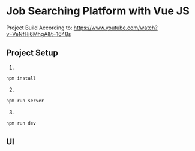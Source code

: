 # Job Searching Platform with Vue JS
Project Build According to: https://www.youtube.com/watch?v=VeNfHj6MhgA&t=1648s

## Project Setup

1.
```sh
npm install
```

2.
```sh
npm run server
```

3.
```sh
npm run dev
```

## UI
